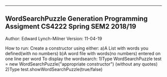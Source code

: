 ----------------------------------------------------------------------------
WordSearchPuzzle Generation Programming Assigment CS4222 Spring SEM2 2018/19
----------------------------------------------------------------------------
Author: Edward Lynch-Milner
Version: 11-04-19

How to run:
Create a constructor using either:
a)A List with words you defined(with no numbers)
b)A word file with words(no numbers) entered on one line per word
To display the wordsearch:
1)Type WordSearchPuzzle test = new WordSearchPuzzle("appropriate constructor") (without any quotes)
2)Type test.showWordSearchPuzzle(true/false)